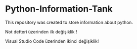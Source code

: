 # Python-Information-Tank
This repository was created to store information about python.

Not defteri üzerinden ilk değişiklik !

Visual Studio Code üzerinden ikinci değişiklik!